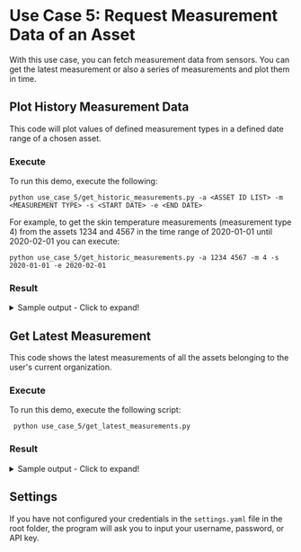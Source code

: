 # Use Case 5: Request Measurement Data of an Asset	

With this use case, you can fetch measurement data from sensors. You can get the latest measurement or also a series of measurements and plot them in time.


## Plot History Measurement Data 
This code will plot values of defined measurement types in a defined date range of a chosen asset.

### Execute
To run this demo, execute the following:

    python use_case_5/get_historic_measurements.py -a <ASSET ID LIST> -m <MEASUREMENT TYPE> -s <START DATE> -e <END DATE>
    
For example, to get the skin temperature measurements (measurement type 4) from the assets 1234 and 4567 in the time range of 2020-01-01 until 2020-02-01 you can execute:
    
    python use_case_5/get_historic_measurements.py -a 1234 4567 -m 4 -s 2020-01-01 -e 2020-02-01
    
### Result
<details>
<summary>Sample output - Click to expand!</summary>
<p>

    Organization 1234, Tasty Manufacturing

    Task SUCCESS
  
![Example Measurement Plot](example_measurement_plot.png "Example Measurement Plot")

</p>
</details>


## Get Latest Measurement
This code shows the latest measurements of all the assets belonging to the user's current organization.

### Execute
To run this demo, execute the following script:

     python use_case_5/get_latest_measurements.py
    
### Result

<details>
<summary>Sample output - Click to expand!</summary>
<p>
    
    Organization 1234, Tasty Manufacturing
    
    Plant 5678, Food Factory:
    Assets:
    Latest measurements of Asset 2000, Motor 1:
          Speed                                : 0.0000 (2018-01-13T16:23:45)
          Skin Temperature                     : 30.1234 (2018-01-13T16:23:45)
          Overall Vibration                    : 0.0123 (2018-01-13T16:23:45)
          Operating Time                       : 320.0000 (2018-01-13T16:23:45)
          Number of Starts                     : 3.0000 (2018-01-13T16:23:45)
          Motor Supply Frequency               : 50.0000 (2018-01-13T16:23:45)
          Bearing Condition                    : 0.0000 (2018-01-13T16:23:45)
          Vibration (Radial)                   : 0.0123 (2018-01-13T16:23:45)
          Vibration (Tangential)               : 0.0456 (2018-01-13T16:23:45)
          Vibration (Axial)                    : 0.0789 (2018-01-13T16:23:45)
          Output Power                         : 0.0000 (2018-01-13T16:23:45)

</p>
</details>

## Settings
If you have not configured your credentials in the `settings.yaml` file in the root folder,
the program will ask you to input your username, password, or API key.

